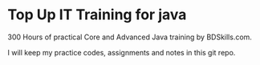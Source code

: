 # Top Up IT Training for java

300 Hours of practical Core and Advanced Java training by BDSkills.com.

I will keep my practice codes, assignments and notes in this git repo.
